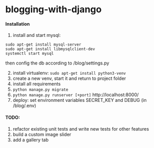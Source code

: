# blogging-with-django

#### Installation
1. install and start mysql:
```
sudo apt-get install mysql-server
sudo apt-get install libmysqlclient-dev
systemctl start mysql
```
then config the db according to /blog/settings.py

2. install virtualenv: `sudo apt-get install python3-venv`
3. create a new venv, start it and return to project folder
4. install all requirements
5. `python manage.py migrate`
6. `python manage.py runserver [+port]` http://localhost:8000/
7. deploy: set environment variables SECRET_KEY and DEBUG (in /blog/.env)

#### TODO:
1. refactor existing unit tests and write new tests for other features
2. build a custom image slider
3. add a gallery tab
